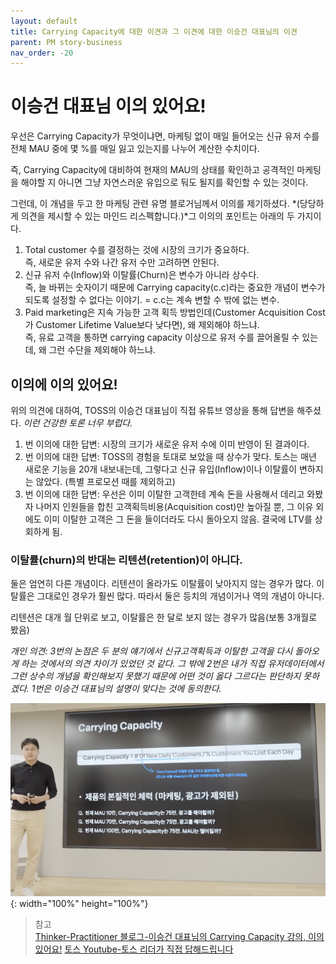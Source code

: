 ```yaml
---
layout: default
title: Carrying Capacity에 대한 이견과 그 이견에 대한 이승건 대표님의 이견
parent: PM story-business
nav_order: -20
---
```


# 이승건 대표님 이의 있어요!
우선은 Carrying Capacity가 무엇이냐면, 마케팅 없이 매일 들어오는 신규 유저 수를 전체 MAU 중에 몇 %를 매일 잃고 있는지를 나누어 계산한 수치이다.

즉, Carrying Capacity에 대비하여 현재의 MAU의 상태를 확인하고 공격적인 마케팅을 해야할 지 아니면 그냥 자연스러운 유입으로 둬도 될지를 확인할 수 있는 것이다.

그런데, 이 개념을 두고 한 마케팅 관련 유명 블로거님께서 이의를 제기하셨다. *(당당하게 의견을 제시할 수 있는 마인드 리스펙합니다.)*그 이의의 포인트는 아래의 두 가지이다.

1. Total customer 수를 결정하는 것에 시장의 크기가 중요하다.<br>
   즉, 새로운 유저 수와 나간 유저 수만 고려하면 안된다.
2. 신규 유저 수(Inflow)와 이탈률(Churn)은 변수가 아니라 상수다.<br>
   즉, 늘 바뀌는 숫자이기 때문에 Carrying capacity(c.c)라는 중요한 개념이 변수가 되도록 설정할 수 없다는 이야기. = c.c는 계속 변할 수 밖에 없는 변수.
3. Paid marketing은 지속 가능한 고객 획득 방법인데(Customer Acquisition Cost가 Customer Lifetime Value보다 낮다면), 왜 제외해야 하느냐.<br>
   즉, 유료 고객을 통하면 carrying capacity 이상으로 유저 수를 끌어올릴 수 있는데, 왜 그런 수단을 제외해야 하느냐.



## 이의에 이의 있어요!
위의 의견에 대하여, TOSS의 이승건 대표님이 직접 유튜브 영상을 통해 답변을 해주셨다. *이런 건강한 토론 너무 부럽다.*

1. 번 이의에 대한 답변: 시장의 크기가 새로운 유저 수에 이미 반영이 된 결과이다.
2. 번 이의에 대한 답변: TOSS의 경험을 토대로 보았을 때 상수가 맞다. 토스는 매년 새로운 기능을 20개 내보내는데, 그렇다고 신규 유입(Inflow)이나 이탈률이 변하지는 않았다. (특별 프로모션 때를 제외하고)
3. 번 이의에 대한 답변: 우선은 이미 이탈한 고객한테 계속 돈을 사용해서 데리고 와봤자 나머지 인원들을 합친 고객획득비용(Acquisition cost)만 높아질 뿐, 그 이유 외에도 이미 이탈한 고객은 그 돈을 들이더라도 다시 돌아오지 않음. 결국에 LTV를 상회하게 됨.

### 이탈률(churn)의 반대는 리텐션(retention)이 아니다.
둘은 엄연히 다른 개념이다. 리텐션이 올라가도 이탈률이 낮아지지 않는 경우가 많다. 이탈률은 그대로인 경우가 훨씬 많다. 따라서 둘은 등치의 개념이거나 역의 개념이 아니다.

리텐션은 대개 월 단위로 보고, 이탈률은 한 달로 보지 않는 경우가 많음(보통 3개월로 봤음)


*개인 의견: 3번의 논점은 두 분의 얘기에서 신규고객획득과 이탈한 고객을 다시 돌아오게 하는 것에서의 의견 차이가 있었던 것 같다. 그 밖에 2번은 내가 직접 유저데이터에서 그런 상수의 개념을 확인해보지 못했기 때문에 어떤 것이 옳다 그르다는 판단하지 못하겠다. 1번은 이승건 대표님의 설명이 맞다는 것에 동의한다.*


![이승건 대표님이 Carrying capacity를 설명하는 모습](../../assets/images/posts/20220828_TossCarryingCapacity.png){: width="100%" height="100%"}


> 참고<br>
> [Thinker-Practitioner 블로그-이승건 대표님의 Carrying Capacity 강의, 이의 있어요!](https://www.minwookim.kr/carrying-capacity-gaenyeom/)
> [토스 Youtube-토스 리더가 직접 답해드립니다](https://youtu.be/GFERag7kjFM?t=588)